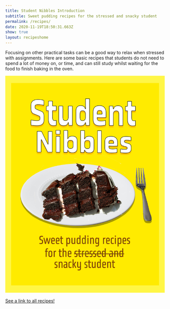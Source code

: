 ```yaml
---
title: Student Nibbles Introduction
subtitle: Sweet pudding recipes for the stressed and snacky student
permalink: /recipes/
date: 2020-11-19T18:50:31.663Z
show: true
layout: recipeshome
---
```

Focusing on other practical tasks can be a good way to relax when stressed with assignments. Here are some basic recipes that students do not need to spend a lot of money on, or time, and can still study whilst waiting for the food to finish baking in the oven.

![Student Nibbles title with yellow background with chocolate cake and fork with subtitle: "Sweet pudding recipes for the stressed and snacky student" in a dark brown font](../uploads/studentnibblescover.jpg "Student Nibbles Cover")

[See a link to all recipes!](https://cocoacacao.netlify.app/allrecipes)